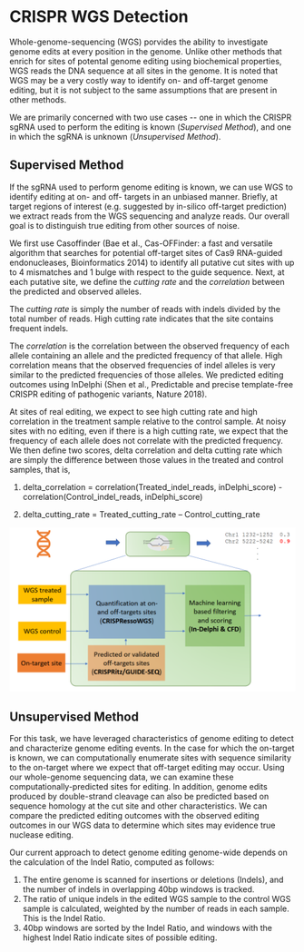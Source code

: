 # CRISPR WGS Detection

Whole-genome-sequencing (WGS) porvides the ability to investigate genome edits at every position in the genome. Unlike other methods that enrich for sites of potental genome editing using biochemical properties, WGS reads the DNA sequence at all sites in the genome. It is noted that WGS may be a very costly way to identify on- and off-target genome editing, but it is not subject to the same assumptions that are present in other methods.

We are primarily concerned with two use cases -- one in which the CRISPR sgRNA used to perform the editing is known (*Supervised Method*), and one in which the sgRNA is unknown (*Unsupervised Method*). 

## Supervised Method

If the sgRNA used to perform genome editing is known, we can use WGS to identify editing at on- and off- targets in an unbiased manner. Briefly, at target regions of interest (e.g. suggested by in-silico off-target prediction) we extract reads from the WGS sequencing and analyze reads. Our overall goal is to distinguish true editing from other sources of noise. 

We first use Casoffinder (Bae et al., Cas-OFFinder: a fast and versatile algorithm that searches for potential off-target sites of Cas9 RNA-guided endonucleases, Bioinformatics 2014) to identify all putative cut sites with up to 4 mismatches and 1 bulge with respect to the guide sequence. Next, at each putative site, we define the *cutting rate* and the *correlation* between the predicted and observed alleles. 

The *cutting rate* is simply the number of reads with indels divided by the total number of reads. High cutting rate indicates that the site contains frequent indels. 

The *correlation* is the correlation between the observed frequency of each allele containing an allele and the predicted frequency of that allele. High correlation means that the observed frequencies of indel alleles is very similar to the predicted frequencies of those alleles. We predicted editing outcomes using InDelphi (Shen et al., Predictable and precise template-free CRISPR editing of pathogenic variants, Nature 2018). 

At sites of real editing, we expect to see high cutting rate and high correlation in the treatment sample relative to the control sample. At noisy sites with no editing, even if there is a high cutting rate, we expect that the frequency of each allele does not correlate with the predicted frequency. We then define two scores, delta correlation and delta cutting rate which are simply the difference between those values in the treated and control samples, that is,

1)	delta_correlation = correlation(Treated_indel_reads, inDelphi_score) - correlation(Control_indel_reads, inDelphi_score) 

2)	delta_cutting_rate = Treated_cutting_rate – Control_cutting_rate

![Supervised Detection](https://github.com/pinellolab/CRISPR_WGS_Detection/blob/main/supervised/WGS_supervised.png "Supervised Detection")

## Unsupervised Method

For this task, we have leveraged characteristics of genome editing to detect and characterize genome editing events. In the case for which the on-target is known, we can computationally enumerate sites with sequence similarity to the on-target where we expect that off-target editing may occur. Using our whole-genome sequencing data, we can examine these computationally-predicted sites for editing. In addition, genome edits produced by double-strand cleavage can also be predicted based on sequence homology at the cut site and other characteristics. We can compare the predicted editing outcomes with the observed editing outcomes in our WGS data to determine which sites may evidence true nuclease editing. 

Our current approach to detect genome editing genome-wide depends on the calculation of the Indel Ratio, computed as follows:
1.	The entire genome is scanned for insertions or deletions (Indels), and the number of indels in overlapping 40bp windows is tracked.
2.	The ratio of unique indels in the edited WGS sample to the control WGS sample is calculated, weighted by the number of reads in each sample. This is the Indel Ratio.
3.	40bp windows are sorted by the Indel Ratio, and windows with the highest Indel Ratio indicate sites of possible editing.
